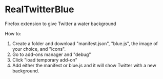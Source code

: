 # RealTwitterBlue
Firefox extension to give Twitter a water background

How to:

1. Create a folder and download "manifest.json", "blue.js", the image of your choice, and "icons".
2. Go to add-ons manager and "debug"
3. Click "load temporary add-on"
4. Add either the manifest or blue.js and it will show Twitter with a new background.
